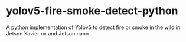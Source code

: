 # yolov5-fire-smoke-detect-python
A python implementation of Yolov5 to detect fire or smoke in the wild in Jetson Xavier nx and Jetson nano
